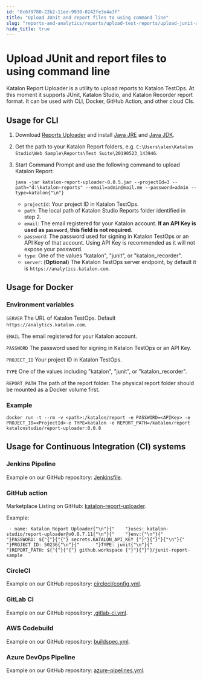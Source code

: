 ```yaml
---
id: "8c6f9780-22b2-11ed-9930-0242fe3e4a3f"
title: "Upload JUnit and report files to using command line"
slug: "reports-and-analytics/reports/upload-test-reports/upload-junit-and-report-files-to-using-command-line"
hide_title: true
---
```


# <a id="id" class="anchor_top_offset"/><a id="ariaid-title1" class="anchor_top_offset"/>Upload JUnit and report files to using command line

<p xmlns="http://www.w3.org/1999/xhtml" className="p">Katalon Report Uploader is a utility to upload reports to   Katalon TestOps. At this moment it supports JUnit, Katalon Studio,   and Katalon Recorder report format. It can be used with CLI,   Docker, GitHub Action, and other cloud CIs.</p> 

## <a id="id_1" class="anchor_top_offset"/>Usage for CLI

<ol xmlns="http://www.w3.org/1999/xhtml" className="ol"><li className="li">     <p className="p">Download <a className="xref j-external-link" href="https://github.com/katalon-studio/report-uploader/releases" target="_blank">Reports Uploader</a> and install <a className="xref j-external-link" href="https://www.java.com/en/download/manual.jsp" target="_blank">Java JRE</a> and <a className="xref j-external-link" href="https://www.oracle.com/technetwork/java/javase/downloads/index.html" target="_blank">Java JDK</a>.</p>   </li><li className="li">     <p className="p">Get the path to your Katalon Report folders, e.g. <code className="ph codeph">C:\Users\alex\Katalon Studio\Web Sample\Reports\Test Suite\20190523_143946</code>.</p>   </li><li className="li">     <p className="p">Start Command Prompt and use the following command to upload Katalon Report:</p>     <pre className="pre codeblock"><code>java -jar katalon-report-uploader-0.0.5.jar --projectId=3 --path="d:\katalon-reports" --email=admin@mail.me --password=admin --type=katalon{"\n"}</code></pre>     <ul className="ul"><li className="li"> <code className="ph codeph">projectId</code>: Your project ID in Katalon TestOps.</li><li className="li"> <code className="ph codeph">path</code>: The local path of Katalon Studio Reports folder identified in step 2.</li><li className="li"> <code className="ph codeph">email</code>: The email registered for your Katalon account. <strong className="ph b">If an API Key is used as <code className="ph codeph">password</code>, this field is not required</strong>.</li><li className="li"> <code className="ph codeph">password</code>: The password used for signing in Katalon TestOps or an API Key of that account. Using API Key is recommended as it will not expose your password.</li><li className="li"> <code className="ph codeph">type</code>: One of the values "katalon", "junit", or "katalon_recorder".</li><li className="li"> <code className="ph codeph">server</code>: (<strong className="ph b">Optional</strong>) The Katalon TestOps server endpoint, by default it is <code className="ph codeph">https://analytics.katalon.com</code>.</li></ul>   </li></ol> 

## <a id="id_2" class="anchor_top_offset"/>Usage for Docker


### Environment variables

<p xmlns="http://www.w3.org/1999/xhtml" className="p">   <code className="ph codeph">SERVER</code> The URL of Katalon TestOps. Default   <code className="ph codeph">https://analytics.katalon.com</code>.</p> 
<p xmlns="http://www.w3.org/1999/xhtml" className="p">   <code className="ph codeph">EMAIL</code> The email registered for your Katalon   account.</p> 
<p xmlns="http://www.w3.org/1999/xhtml" className="p">   <code className="ph codeph">PASSWORD</code> The password used for signing in Katalon   TestOps or an API Key.</p> 
<p xmlns="http://www.w3.org/1999/xhtml" className="p">   <code className="ph codeph">PROJECT_ID</code> Your project ID in Katalon TestOps.</p> 
<p xmlns="http://www.w3.org/1999/xhtml" className="p">   <code className="ph codeph">TYPE</code> One of the values including "katalon",   "junit", or "katalon_recorder".</p> 
<p xmlns="http://www.w3.org/1999/xhtml" className="p">   <code className="ph codeph">REPORT_PATH</code> The path of the report folder. The   physical report folder should be mounted as a Docker volume   first.</p> 

### Example

<pre xmlns="http://www.w3.org/1999/xhtml" className="pre codeblock"><code>docker run -t --rm -v &lt;path&gt;:/katalon/report -e PASSWORD=&lt;APIKey&gt; -e PROJECT_ID=&lt;ProjectId&gt;-e TYPE=katalon -e REPORT_PATH=/katalon/report katalonstudio/report-uploader:0.0.8</code></pre> 

## <a id="id_5" class="anchor_top_offset"/>Usage for Continuous Integration (CI) systems


### Jenkins Pipeline

<p xmlns="http://www.w3.org/1999/xhtml" className="p">Example on our GitHub repository: <a className="xref j-external-link" href="https://github.com/katalon-studio-samples/report-uploader-sample/blob/master/Jenkinsfile" target="_blank">Jenkinsfile</a>. </p> 

### GitHub action

<p xmlns="http://www.w3.org/1999/xhtml" className="p">Marketplace Listing on  GitHub: <a className="xref j-external-link" href="https://github.com/marketplace/actions/katalon-report-uploader" target="_blank">katalon-report-uploader</a>.</p> 
<p xmlns="http://www.w3.org/1999/xhtml" className="p">Example:</p> 
<pre xmlns="http://www.w3.org/1999/xhtml" className="pre codeblock"><code> - name: Katalon Report Uploader{"\n"}{"    "}uses: katalon-studio/report-uploader@v0.0.7.11{"\n"}{"    "}env:{"\n"}{"      "}PASSWORD: ${"{"}{"{"} secrets.KATALON_API_KEY {"}"}{"}"}{"\n"}{"      "}PROJECT_ID: 50236{"\n"}{"      "}TYPE: junit{"\n"}{"      "}REPORT_PATH: ${"{"}{"{"} github.workspace {"}"}{"}"}/junit-report-sample</code></pre> 

### CircleCI

<p xmlns="http://www.w3.org/1999/xhtml" className="p">Example on our GitHub repository:   <a className="xref j-external-link" href="https://github.com/katalon-studio-samples/report-uploader-sample/blob/master/.circleci/config.yml" target="_blank">circleci/config.yml</a>.</p> 

### GitLab CI

<p xmlns="http://www.w3.org/1999/xhtml" className="p">Example on our GitHub repository: <a className="xref j-external-link" href="https://github.com/katalon-studio-samples/report-uploader-sample/blob/master/.gitlab-ci.yml" target="_blank">.gitlab-ci.yml</a>.</p> 

### AWS Codebuild

<p xmlns="http://www.w3.org/1999/xhtml" className="p">Example on our GitHub repository: <a className="xref j-external-link" href="https://github.com/katalon-studio-samples/report-uploader-sample/blob/master/buildspec.yml" target="_blank">buildspec.yml</a>.</p> 

### Azure DevOps Pipeline

<p xmlns="http://www.w3.org/1999/xhtml" className="p">Example on our GitHub repository:   <a className="xref j-external-link" href="https://github.com/katalon-studio-samples/report-uploader-sample/blob/master/azure-pipelines.yml" target="_blank">azure-pipelines.yml</a>.</p> 
